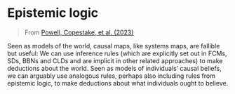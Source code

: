 # Epistemic logic

> From [Powell, Copestake, et al. (2023)]()

Seen as models of the world, causal maps, like systems maps, are fallible but useful: We can use inference rules (which are explicitly set out in FCMs, SDs, BBNs and CLDs and are implicit in other related approaches) to make deductions about the world. Seen as models of individuals’ causal beliefs, we can arguably use analogous rules, perhaps also including rules from epistemic logic, to make deductions about what individuals ought to believe.
